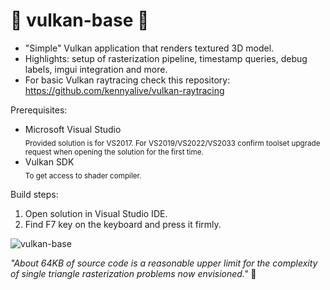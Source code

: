 # 🌋 vulkan-base 🖖

* "Simple" Vulkan application that renders textured 3D model.
* Highlights: setup of rasterization pipeline, timestamp queries, debug labels, imgui integration and more.
* For basic Vulkan raytracing check this repository: https://github.com/kennyalive/vulkan-raytracing

Prerequisites:
* Microsoft Visual Studio  
<sub> Provided solution is for VS2017. For VS2019/VS2022/VS2033 confirm toolset upgrade request when opening the solution for the first time.</sub>
* Vulkan SDK  
<sub>To get access to shader compiler.</sub>

Build steps: 

1. Open solution in Visual Studio IDE.
2. Find F7 key on the keyboard and press it firmly.

![vulkan-base](https://user-images.githubusercontent.com/4964024/64047691-c812e280-cb6f-11e9-8f26-76c4ee8860cd.png)

_"About 64KB of source code is a reasonable upper limit for the complexity of single triangle rasterization problems now envisioned."_ 🤣
